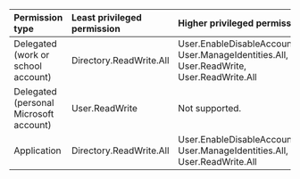 |Permission type|Least privileged permission|Higher privileged permissions|
|:---|:---|:---|
|Delegated (work or school account)|Directory.ReadWrite.All|User.EnableDisableAccount.All, User.ManageIdentities.All, User.ReadWrite, User.ReadWrite.All|
|Delegated (personal Microsoft account)|User.ReadWrite|Not supported.|
|Application|Directory.ReadWrite.All|User.EnableDisableAccount.All, User.ManageIdentities.All, User.ReadWrite.All|

